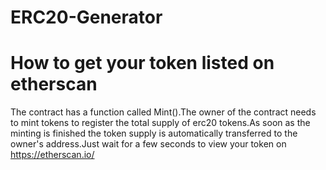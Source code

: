 # ERC20-Generator



# How to get your token listed on etherscan

The contract has a function called Mint().The owner of the contract needs to mint tokens to register the total supply of erc20 tokens.As soon as the minting is finished the token supply is automatically transferred to the owner's address.Just wait for a few seconds to view your token on https://etherscan.io/ 

